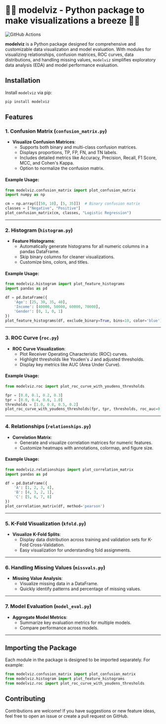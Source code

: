 
# 🤖🤖 modelviz - Python package to make visualizations a breeze 🤖🤖

![GitHub Actions](https://img.shields.io/badge/github%20actions-%232671E5.svg?style=for-the-badge&logo=githubactions&logoColor=white)

**modelviz** is a Python package designed for comprehensive and customizable data visualization and model evaluation. With modules for visualizing relationships, confusion matrices, ROC curves, data distributions, and handling missing values, `modelviz` simplifies exploratory data analysis (EDA) and model performance evaluation.

## Installation

Install `modelviz` via pip:

```bash
pip install modelviz
```

## Features

### 1. Confusion Matrix (`confusion_matrix.py`)
- **Visualize Confusion Matrices**:
  - Supports both binary and multi-class confusion matrices.
  - Displays proportions, TP, FP, FN, and TN labels.
  - Includes detailed metrics like Accuracy, Precision, Recall, F1 Score, MCC, and Cohen's Kappa.
  - Option to normalize the confusion matrix.

#### Example Usage:
```python
from modelviz.confusion_matrix import plot_confusion_matrix
import numpy as np

cm = np.array([[50, 10], [5, 35]])  # Binary confusion matrix
classes = ["Negative", "Positive"]
plot_confusion_matrix(cm, classes, "Logistic Regression")
```

---

### 2. Histogram (`histogram.py`)
- **Feature Histograms**:
  - Automatically generate histograms for all numeric columns in a pandas DataFrame.
  - Skip binary columns for cleaner visualizations.
  - Customize bins, colors, and titles.

#### Example Usage:
```python
from modelviz.histogram import plot_feature_histograms
import pandas as pd

df = pd.DataFrame({
    'Age': [25, 30, 35, 40],
    'Income': [40000, 50000, 60000, 70000],
    'Gender': [0, 1, 0, 1]
})
plot_feature_histograms(df, exclude_binary=True, bins=10, color='blue')
```

---

### 3. ROC Curve (`roc.py`)
- **ROC Curve Visualization**:
  - Plot Receiver Operating Characteristic (ROC) curves.
  - Highlight thresholds like Youden's J and adjusted thresholds.
  - Display key metrics like AUC (Area Under Curve).

#### Example Usage:
```python
from modelviz.roc import plot_roc_curve_with_youdens_thresholds

fpr = [0.0, 0.1, 0.2, 0.3]
tpr = [0.0, 0.4, 0.6, 1.0]
thresholds = [1.0, 0.8, 0.5, 0.2]
plot_roc_curve_with_youdens_thresholds(fpr, tpr, thresholds, roc_auc=0.85, model_name="My Model")
```

---

### 4. Relationships (`relationships.py`)
- **Correlation Matrix**:
  - Generate and visualize correlation matrices for numeric features.
  - Customize heatmaps with annotations, colormap, and figure size.

#### Example Usage:
```python
from modelviz.relationships import plot_correlation_matrix
import pandas as pd

df = pd.DataFrame({
    'A': [1, 2, 3, 4],
    'B': [4, 3, 2, 1],
    'C': [5, 6, 7, 8]
})
plot_correlation_matrix(df, method='pearson')
```

---

### 5. K-Fold Visualization (`kfold.py`)
- **Visualize K-Fold Splits**:
  - Display data distribution across training and validation sets for K-Fold Cross-Validation.
  - Easy visualization for understanding fold assignments.

---

### 6. Handling Missing Values (`missvals.py`)
- **Missing Value Analysis**:
  - Visualize missing data in a DataFrame.
  - Quickly identify patterns and percentage of missing values.

---

### 7. Model Evaluation (`model_eval.py`)
- **Aggregate Model Metrics**:
  - Summarize key evaluation metrics for multiple models.
  - Compare performance across models.

---

## Importing the Package

Each module in the package is designed to be imported separately. For example:

```python
from modelviz.confusion_matrix import plot_confusion_matrix
from modelviz.histogram import plot_feature_histograms
from modelviz.roc import plot_roc_curve_with_youdens_thresholds
```

## Contributing
Contributions are welcome! If you have suggestions or new feature ideas, feel free to open an issue or create a pull request on GitHub.

